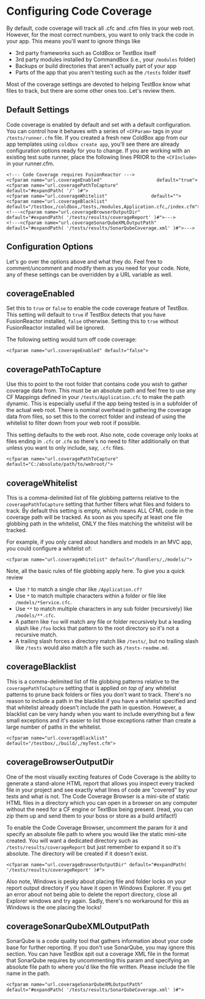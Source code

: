 # Configuring Code Coverage

By default, code coverage will track all .cfc and .cfm files in your web root. However, for the most correct numbers, you want to only track the code in your app. This means you'll want to ignore things like

* 3rd party frameworks such as ColdBox or TestBox itself
* 3rd party modules installed by CommandBox (i.e., your `/modules` folder)
* Backups or build directories that aren't actually part of your app
* Parts of the app that you aren't testing such as the `/tests` folder itself

Most of the coverage settings are devoted to helping TestBox know what files to track, but there are some other ones too. Let's review them.

## Default Settings

Code coverage is enabled by default and set with a default configuration. You can control how it behaves with a series of `<CFParam>` tags in your `/tests/runner.cfm` file. If you created a fresh new ColdBox app from our app templates using `coldbox create app`, you'll see there are already configuration options ready for you to change. If you are working with an existing test suite runner, place the following lines PRIOR to the `<CFInclude>` in your runner.cfm.

```markup
<!--- Code Coverage requires FusionReactor --->
<cfparam name="url.coverageEnabled"                    default="true">
<cfparam name="url.coveragePathToCapture"            default="#expandPath( '/' )#">
<cfparam name="url.coverageWhitelist"                default="">
<cfparam name="url.coverageBlacklist"                default="/testbox,/coldbox,/tests,/modules,Application.cfc,/index.cfm">
<!---<cfparam name="url.coverageBrowserOutputDir"        default="#expandPath( '/tests/results/coverageReport' )#">--->
<!---<cfparam name="url.coverageSonarQubeXMLOutputPath"    default="#expandPath( '/tests/results/SonarQubeCoverage.xml' )#">--->
```

## Configuration Options

Let's go over the options above and what they do. Feel free to comment/uncomment and modify them as you need for your code. Note, any of these settings can be overridden by a URL variable as well.

## coverageEnabled

Set this to `true` or `false` to enable the code coverage feature of TestBox. This setting will default to `true` if TestBox detects that you have FusionReactor installed, `false` otherwise. Setting this to `true` without FusionReactor installed will be ignored.

The following setting would turn off code coverage:

```markup
<cfparam name="url.coverageEnabled" default="false">
```

## coveragePathToCapture

Use this to point to the root folder that contains code you wish to gather coverage data from. This must be an absolute path and feel free to use any CF Mappings defined in your `/tests/Application.cfc` to make the path dynamic. This is especially useful if the app being tested is in a subfolder of the actual web root. There is nominal overhead in gathering the coverage data from files, so set this to the correct folder and instead of using the whitelist to filter down from your web root if possible.

This setting defaults to the web root. Also note, code coverage only looks at files ending in `.cfc` or .`cfm` so there's no need to filter additionally on that unless you want to only include, say, `.cfc` files.

```markup
<cfparam name="url.coveragePathToCapture" default="C:/absolute/path/to/webroot/">
```

## coverageWhitelist

This is a comma-delimited list of file globbing patterns relative to the `coveragePathToCapture` setting that further filters what files and folders to track. By default this setting is empty, which means ALL CFML code in the coverage path will be tracked. As soon as you specify at least one file globbing path in the whitelist, ONLY the files matching the whitelist will be tracked.

For example, if you only cared about handlers and models in an MVC app, you could configure a whitelist of:

```markup
<cfparam name="url.coverageWhitelist" default="/handlers/,/models/">
```

Note, all the basic rules of file globbing apply here. To give you a quick review

* Use `?` to match a single char like `/Application.cf?`&#x20;
* Use `*` to match multiple characters within a folder or file like `/models/*Service.cfc`.
* Use `**` to match multiple characters in any sub folder (recursively) like `/models/**.cfc`.
* A pattern like `foo` will match any file or folder recursively but a leading slash like `/foo` locks that pattern to the root directory so it's not a recursive match.
* A trailing slash forces a directory match like `/tests/`, but no trailing slash like `/tests` would also match a file such as `/tests-readme.md`.&#x20;

## coverageBlacklist

This is a comma-delimited list of file globbing patterns relative to the `coveragePathToCapture` setting that is applied _on top of_ any whitelist patterns to prune back folders or files you don't want to track. There's no reason to include a path in the blacklist if you have a whitelist specified and that whitelist already doesn't include the path in question. However, a blacklist can be very handy when you want to include everything but a few small exceptions and it's easier to list those exceptions rather than create a large number of paths in the whitelist.

```markup
<cfparam name="url.coverageBlacklist" default="/testbox/,/build/,/myTest.cfm">
```

## coverageBrowserOutputDir

One of the most visually exciting features of Code Coverage is the ability to generate a stand-alone HTML report that allows you inspect every tracked file in your project and see exactly what lines of code are "covered" by your tests and what is not. The Code Coverage Browser is a mini-site of static HTML files in a directory which you can open in a browser on any computer without the need for a CF engine or TextBox being present. (read, you can zip them up and send them to your boss or store as a build artifact!)

To enable the Code Coverage Browser, uncomment the param for it and specify an absolute file path to where you would like the static mini-site created. You will want a dedicated directory such as `/tests/results/coverageReport` but just remember to expand it so it's absolute. The directory will be created if it doesn't exist.

```markup
<cfparam name="url.coverageBrowserOutputDir" default="#expandPath( '/tests/results/coverageReport' )#">
```

Also note, Windows is pesky about placing file and folder locks on your report output directory if you have it open in Windows Explorer. If you get an error about not being able to delete the report directory, close all Explorer windows and try again. Sadly, there's no workaround for this as Windows is the one placing the locks!

## coverageSonarQubeXMLOutputPath

SonarQube is a code quality tool that gathers information about your code base for further reporting. If you don't use SonarQube, you may ignore this section. You can have TestBox spit out a coverage XML file in the format that SonarQube requires by uncommenting this param and specifying an absolute file path to where you'd like the file written. Please include the file name in the path.

```markup
<cfparam name="url.coverageSonarQubeXMLOutputPath" default="#expandPath( '/tests/results/SonarQubeCoverage.xml' )#">
```
